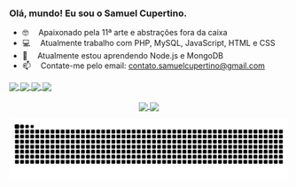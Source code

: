 ### Olá, mundo! Eu sou o Samuel Cupertino.

- 🤓 &emsp;Apaixonado pela 11ª arte e abstrações fora da caixa
- 💻 &emsp;Atualmente trabalho com PHP, MySQL, JavaScript, HTML e CSS
- 🌱 &emsp;Atualmente estou aprendendo Node.js e MongoDB
- 📫 &emsp;Contate-me pelo email: contato.samuelcupertino@gmail.com

<div>
  <a href="https://www.linkedin.com/in/samuel-cupertino-618ba3218/" target="_blank">
    <img align="center" src="https://img.shields.io/badge/LinkedIn-0077B5?style=for-the-badge&logo=linkedin&logoColor=white" />
  </a>
  <a href="https://codepen.io/samuelCupertino" target="_blank">
    <img align="center" width="73" src="https://lh5.googleusercontent.com/iA6XX08TUnQJg_NMCUcZZIc9ssd-gdiPOpJNy3I4aDwdcNrzZ9FEfrJCkiuwwUbYxfeWacYtKuyu32kvCG13OoQWR7c9B_-F2E8UF9SXQnN9uEXh29XA5hueDN4XNEpb5F-azgpV" />
  </a>    
  <a href="mailto:contato.samuelcupertino@gmail.com">
    <img align="center" src="https://img.shields.io/badge/Gmail-D14836?style=for-the-badge&logo=gmail&logoColor=white" />
  </a>  
  <a href="https://www.instagram.com/samuelcupertino.dev" target="_blank">
    <img align="center" src="https://img.shields.io/badge/Instagram-E4405F?style=for-the-badge&logo=instagram&logoColor=white" />
  </a>
</div>

<br>

<div align="center">
  <a href="https://github.com/anuraghazra/github-readme-stats">
    <img align="center" src="https://github-readme-stats.vercel.app/api?username=samuelCupertino&show_icons=true&theme=tokyonight" />
  </a>
  <a href="https://github.com/anuraghazra/convoychat">
    <img align="center" src="https://github-readme-stats.vercel.app/api/top-langs/?username=samuelCupertino&layout=compact&theme=tokyonight" />
  </a>
</div>

![Snake animation](https://github.com/samuelCupertino/samuelCupertino/blob/output/github-contribution-grid-snake.svg) 
